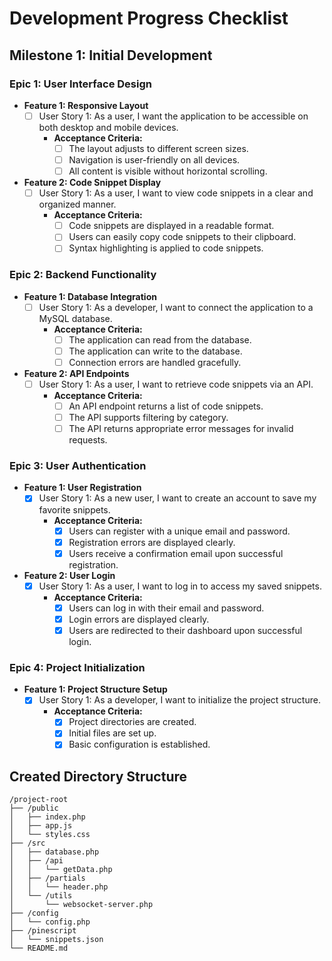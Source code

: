 # Development Progress Checklist

## Milestone 1: Initial Development

### Epic 1: User Interface Design
- **Feature 1: Responsive Layout**
  - [ ] User Story 1: As a user, I want the application to be accessible on both desktop and mobile devices.
    - **Acceptance Criteria:**
      - [ ] The layout adjusts to different screen sizes.
      - [ ] Navigation is user-friendly on all devices.
      - [ ] All content is visible without horizontal scrolling.

- **Feature 2: Code Snippet Display**
  - [ ] User Story 1: As a user, I want to view code snippets in a clear and organized manner.
    - **Acceptance Criteria:**
      - [ ] Code snippets are displayed in a readable format.
      - [ ] Users can easily copy code snippets to their clipboard.
      - [ ] Syntax highlighting is applied to code snippets.

### Epic 2: Backend Functionality
- **Feature 1: Database Integration**
  - [ ] User Story 1: As a developer, I want to connect the application to a MySQL database.
    - **Acceptance Criteria:**
      - [ ] The application can read from the database.
      - [ ] The application can write to the database.
      - [ ] Connection errors are handled gracefully.

- **Feature 2: API Endpoints**
  - [ ] User Story 1: As a user, I want to retrieve code snippets via an API.
    - **Acceptance Criteria:**
      - [ ] An API endpoint returns a list of code snippets.
      - [ ] The API supports filtering by category.
      - [ ] The API returns appropriate error messages for invalid requests.

### Epic 3: User Authentication
- **Feature 1: User Registration**
  - [x] User Story 1: As a new user, I want to create an account to save my favorite snippets.
    - **Acceptance Criteria:**
      - [x] Users can register with a unique email and password.
      - [x] Registration errors are displayed clearly.
      - [x] Users receive a confirmation email upon successful registration.

- **Feature 2: User Login**
  - [x] User Story 1: As a user, I want to log in to access my saved snippets.
    - **Acceptance Criteria:**
      - [x] Users can log in with their email and password.
      - [x] Login errors are displayed clearly.
      - [x] Users are redirected to their dashboard upon successful login.

### Epic 4: Project Initialization
- **Feature 1: Project Structure Setup**
  - [x] User Story 1: As a developer, I want to initialize the project structure.
    - **Acceptance Criteria:**
      - [x] Project directories are created.
      - [x] Initial files are set up.
      - [x] Basic configuration is established.

## Created Directory Structure
```
/project-root
├── /public
│   ├── index.php
│   ├── app.js
│   └── styles.css
├── /src
│   ├── database.php
│   ├── /api
│   │   └── getData.php
│   ├── /partials
│   │   └── header.php
│   └── /utils
│       └── websocket-server.php
├── /config
│   └── config.php
├── /pinescript
│   └── snippets.json
└── README.md
```
